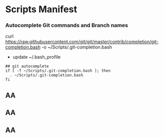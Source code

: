 Scripts Manifest
===


### Autocomplete Git commands and Branch names

curl https://raw.githubusercontent.com/git/git/master/contrib/completion/git-completion.bash -o ~/Scripts/.git-completion.bash

- update ~/.bash_profile
	
```
## git autocomplete
if [ -f ~/Scripts/.git-completion.bash ]; then
  . ~/Scripts/.git-completion.bash
fi
```

## AA

## AA

## AA




